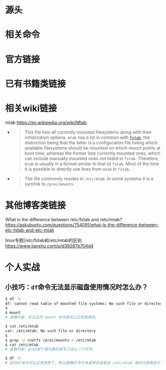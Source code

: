 
# 源头

# 相关命令

# 官方链接

# 已有书籍类链接

# 相关wiki链接

mtab https://en.wikipedia.org/wiki/Mtab
- > This file lists all currently mounted filesystems along with their initialization options. `mtab` has a lot in common with [`fstab`](https://en.wikipedia.org/wiki/Fstab), the distinction being that the latter is a configuration file listing which available filesystems should be mounted on which mount points at boot time, whereas the former lists currently mounted ones, which can include manually mounted ones not listed in `fstab`. Therefore, `mtab` is usually in a format similar to that of `fstab`. Most of the time it is possible to directly use lines from `mtab` in `fstab`.
- > The file commonly resides in `/etc/mtab`. In some systems it is a symlink to `/proc/mounts`.

# 其他博客类链接

What is the difference between /etc/fstab and /etc/mtab? https://askubuntu.com/questions/754091/what-is-the-difference-between-etc-fstab-and-etc-mtab

linux专题|/etc/fstab和/etc/mtab的区别 https://www.jianshu.com/p/d39287b704d4

# 个人实战

## 小技巧：`df`命令无法显示磁盘使用情况时怎么办？

```sh
$ df -h
df: cannot read table of mounted file systems: No such file or directory
$
$ mount
# 省略内容，反正此时 mount 命令是可以正常使用的。

$ cat /etc/mtab
cat: /etc/mtab: No such file or directory
$
$ grep -v rootfs /proc/mounts > /etc/mtab
$ cat /etc/mtab
# 省略内容，grep那个语句确实新写了这么一个文件。

$ df -h
# 此时df命令可以正常使用了，所以我猜df命令本身其实就是读 /etc/mtab 里的内容再显示出来- -
```

